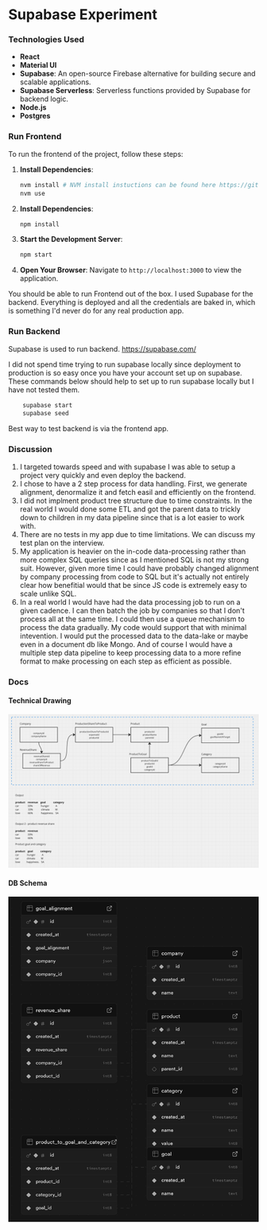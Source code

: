 # Supabase Experiment

### Technologies Used

- **React**
- **Material UI**
- **Supabase**: An open-source Firebase alternative for building secure and scalable applications.
- **Supabase Serverless**: Serverless functions provided by Supabase for backend logic.
- **Node.js**
- **Postgres**

### Run Frontend
To run the frontend of the project, follow these steps:

1. **Install Dependencies**:
    ```bash
    nvm install # NVM install instuctions can be found here https://github.com/nvm-sh/nvm
    nvm use
    ```

2. **Install Dependencies**:
    ```bash
    npm install
    ```

3. **Start the Development Server**:
    ```bash
    npm start
    ```

4. **Open Your Browser**:
    Navigate to `http://localhost:3000` to view the application.

You should be able to run Frontend out of the box. I used Supabase for the backend. Everything is deployed and all the credentials are baked in, which is something I'd never do for any real production app.

### Run Backend
Supabase is used to run backend.
https://supabase.com/

I did not spend time trying to run supabase locally since deployment to production is so easy once you have your account set up on supabase. These commands below should help to set up to run supabase locally but I have not tested them.

```bash
    supabase start
    supabase seed
```

Best way to test backend is via the frontend app.


### Discussion

1. I targeted towards speed and with supabase I was able to setup a project very quickly and even deploy the backend.
2. I chose to have a 2 step process for data handling. First, we generate alignment, denormalize it and fetch easil and efficiently on the frontend.
3. I did not implment product tree structure due to time constraints. In the real world I would done some ETL and got the parent data to trickly down to children in my data pipeline since that is a lot easier to work with.
4. There are no tests in my app due to time limitations. We can discuss my test plan on the interview.
5. My application is heavier on the in-code data-processing rather than more complex SQL queries since as I mentioned SQL is not my strong suit. However, given more time I could have probably changed alignment by company processing from code to SQL but it's actually not entirely clear how benefitial would that be since JS code is extremely easy to scale unlike SQL.
6. In a real world I would have had the data processing job to run on a given cadence. I can then batch the job by companies so that I don't process all at the same time. I could then use a queue mechanism to process the data gradually. My code would support that with minimal intevention. I would put the processed data to the data-lake or maybe even in a document db like Mongo. And of course I would have a multiple step data pipeline to keep processing data to a more refine format to make processing on each step as efficient as possible.

### Docs

#### Technical Drawing

![Technical Diagram](Screenshot%202025-02-06%20at%2010.34.20.png)

#### DB Schema

![Technical Diagram](Screenshot%202025-02-06%20at%2010.34.35.png)
